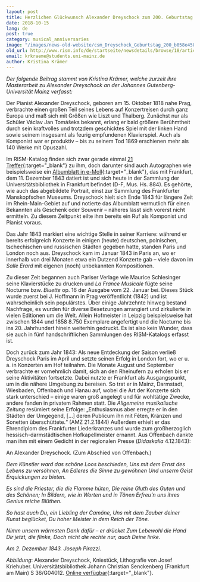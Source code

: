 ```yaml
---
layout: post
title: Herzlichen Glückwunsch Alexander Dreyschock zum 200. Geburtstag!
date: 2018-10-15
lang: de
post: true
category: musical_anniversaries
image: "/images/news-old-website/csm_Dreyschock_Geburtstag_200_b058e458cf.jpg"
old_url: http://www.rism.info/de/startseite/newsdetails/browse/18/article/64/happy-200th-birthday-to-alexander-dreyschock.html
email: krkraeme@students.uni-mainz.de
author: Kristina Krämer
---
```


_Der folgende Beitrag stammt von Kristina Krämer,_ _welche zurzeit ihre Masterarbeit zu Alexander Dreyschock an der Johannes Gutenberg-Universität Mainz verfasst:_

Der Pianist Alexander Dreyschock, geboren am 15. Oktober 1818 nahe Prag, verbrachte einen großen Teil seines Lebens auf Konzertreisen durch ganz Europa und maß sich mit Größen wie Liszt und Thalberg. Zunächst nur als Schüler Václav Jan Tomášeks bekannt, erlang er bald größere Berühmtheit durch sein kraftvolles und trotzdem geschicktes Spiel mit der linken Hand sowie seinem insgesamt als feurig empfundenen Klavierspiel. Auch als Komponist war er produktiv – bis zu seinem Tod 1869 erschienen mehr als 140 Werke mit Opuszahl.

Im RISM-Katalog finden sich zwar gerade einmal [21 Treffer](https://opac.rism.info/metaopac/perma.do?v=rism&q=-1%3d%22pe22499%22){:target="_blank"} zu ihm, doch darunter sind auch Autographen wie beispielsweise ein [Albumblatt in e-Moll](https://opac.rism.info/search?id=455002046){:target="_blank"}, das mit Frankfurt, dem 11. Dezember 1843 datiert ist und sich heute in der Sammlung der Universitätsbibliothek in Frankfurt befindet (D-F, Mus. Hs. 884). Es gehörte, wie auch das abgebildete Portrait, einst zur Sammlung des Frankfurter Manskopfschen Museums. Dreyschock hielt sich Ende 1843 für längere Zeit im Rhein-Main-Gebiet auf und notierte das Albumblatt vermutlich für einen Bekannten als Geschenk oder Souvenir – näheres lässt sich vorerst nicht ermitteln. Zu diesem Zeitpunkt eilte ihm bereits ein Ruf als Komponist und Pianist voraus.

Das Jahr 1843 markiert eine wichtige Stelle in seiner Karriere: während er bereits erfolgreich Konzerte in einigen (heute) deutschen, polnischen, tschechischen und russischen Städten gegeben hatte, standen Paris und London noch aus. Dreyschock kam im Januar 1843 in Paris an, wo er innerhalb von drei Monaten etwa ein Dutzend Konzerte gab – viele davon im _Salle Erard_ mit eigenen (noch) unbekannten Kompositionen.

Zu dieser Zeit begannen auch Pariser Verlage wie Maurice Schlesinger seine Klavierstücke zu drucken und _La France Musicale_ fügte seine Nocturne bzw. _Bluette_ op. 16 der Ausgabe vom 22. Januar bei. Dieses Stück wurde zuerst bei J. Hoffmann in Prag veröffentlicht (1842) und ist wahrscheinlich sein populärstes. Über einige Jahrzehnte hinweg bestand Nachfrage, es wurden für diverse Besetzungen arrangiert und zirkulierte in vielen Editionen um die Welt. Allein Hofmeister in Leipzig beispielsweise hat zwischen 1844 und 1858 8.750 Exemplare angefertigt und die Nocturne bis ins 20. Jahrhundert hinein weiterhin gedruckt. Es ist also kein Wunder, dass sie auch in fünf handschriftlichen Sammlungen des RISM-Katalogs erfasst ist.

Doch zurück zum Jahr 1843: Als neue Entdeckung der Saison verließ Dreyschock Paris im April und setzte seinen Erfolg in London fort, wo er u. a. in Konzerten am Hof teilnahm. Die Monate August und September verbrachte er vornehmlich damit, sich an den Rheinufern zu erholen bis er seine Aktivitäten fortsetzte. Dabei nutzte er Frankfurt als Ausgangspunkt, um in die nähere Umgebung zu bereisen. So trat er in Mainz, Darmstadt, Wiesbaden, Offenbach und Hanau auf, wobei die Art der Konzerte sich stark unterschied – einige waren groß angelegt und für wohltätige Zwecke, andere fanden in privatem Rahmen statt. Die _Allgemeine musikalische Zeitung_ resümiert seine Erfolge: „Enthusiasmus aber erregte er in den Städten der Umgegend, […] deren Publicum ihn mit Fêten, Kränzen und Sonetten überschüttete.“ (AMZ 21.2.1844) Außerdem erhielt er das Ehrendiplom des Frankfurter Liederkranzes und wurde zum großherzoglich hessisch-darmstädtischen Hofkapellmeister ernannt. Aus Offenbach dankte man ihm mit einem Gedicht in der regionalen Presse (_Didaskalia_ 4.12.1843):

An Alexander Dreyschock.
(Zum Abschied von Offenbach.)

_Dem Künstler ward das schöne Loos beschieden,
Uns mit dem Ernst des Lebens zu versöhnen,
An Edleres die Sinne zu gewöhnen
Und unserm Geist Erquickungen zu bieten._

_Es sind die Priester, die die Flamme hüten,
Die reine Gluth des Guten und des Schönen;
In Bildern, wie in Worten und in Tönen
Erfreu’n uns ihres Genius reiche Blüthen._

_So hast auch Du, ein Liebling der Camöne,
Uns mit dem Zauber deiner Kunst beglücket,
Du hoher Meister in dem Reich der Töne._

_Nimm unsern wärmsten Dank dafür – er drücket
Zum Lebewohl die Hand Dir jetzt, die flinke,
Doch nicht die rechte nur, auch Deine linke._

_Am 2. Dezember 1843. Joseph Pirazzi._


_Abbildung_: Alexander Dreyschock, Kniestück, Lithografie von Josef Kriehuber. Universitätsbibliothek Johann Christian Senckenberg (Frankfurt am Main) S 36/G04012. [Online verfügbar](http://nbn-resolving.org/urn:nbn:de:hebis:30:2-214911){:target="_blank"}.
